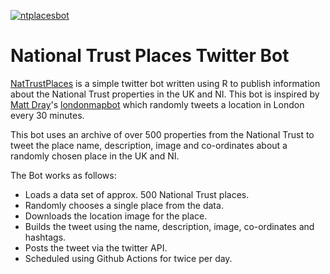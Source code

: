 [![ntplacesbot](https://github.com/zugbug007/twitter-bot/actions/workflows/ntplacesbot.yml/badge.svg?event=schedule)](https://github.com/zugbug007/twitter-bot/actions/workflows/ntplacesbot.yml)
# National Trust Places Twitter Bot

[NatTrustPlaces](https://twitter.com/NatTrustPlaces) is a simple twitter bot written using R to publish information about the National Trust properties in the UK and NI. This bot is inspired by [Matt Dray](https://github.com/matt-dray/)'s [londonmapbot](https://github.com/matt-dray/londonmapbot) which randomly tweets a location in London every 30 minutes. 

This bot uses an archive of over 500 properties from the National Trust to tweet the place name, description, image and co-ordinates about a randomly chosen place in the UK and NI.  

The Bot works as follows:
* Loads a data set of approx. 500 National Trust places.
* Randomly chooses a single place from the data.
* Downloads the location image for the place.
* Builds the tweet using the name, description, image, co-ordinates and hashtags.
* Posts the tweet via the twitter API.
* Scheduled using Github Actions for twice per day.

